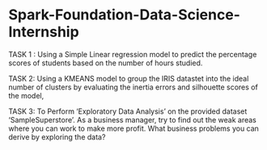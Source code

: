 # Spark-Foundation-Data-Science-Internship
TASK 1 : Using a Simple Linear regression model to predict the percentage scores of students based on the number of hours studied.

TASK 2: Using a KMEANS model to group the IRIS datastet into the ideal number of clusters by evaluating the inertia errors and silhouette scores of the model,

TASK 3: To Perform ‘Exploratory Data Analysis’ on the provided dataset  ‘SampleSuperstore’.
As a business manager, try to find out the weak areas where you can work to make more  profit. 
What business problems you can derive by exploring the  data? 

